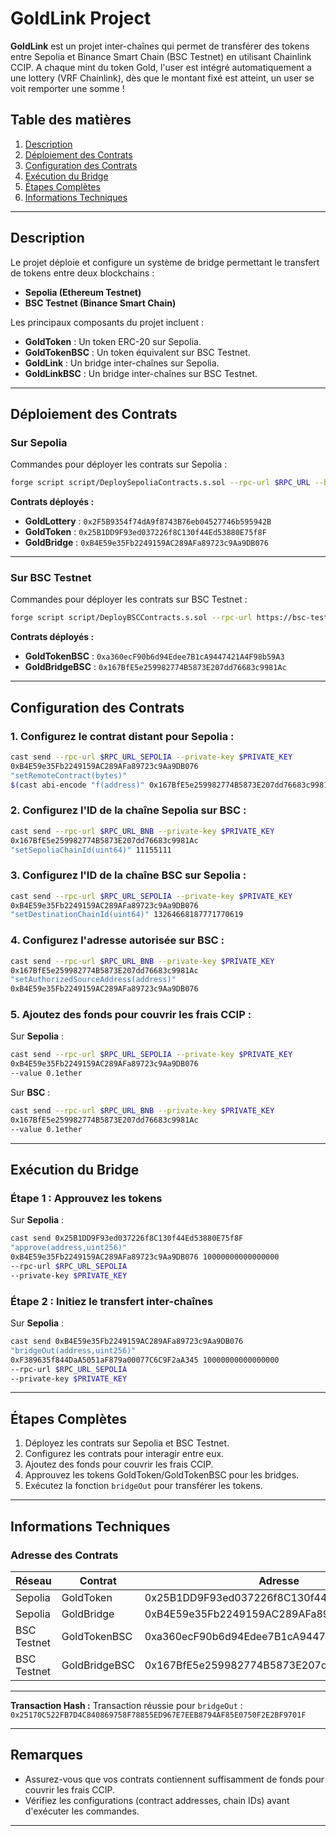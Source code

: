 # GoldLink Project

**GoldLink** est un projet inter-chaînes qui permet de transférer des tokens entre Sepolia et Binance Smart Chain (BSC Testnet) en utilisant Chainlink CCIP. A chaque mint du token Gold, l'user est intégré automatiquement a une lottery (VRF Chainlink), dès que le montant fixé est atteint, un user se voit remporter une somme !

## Table des matières
1. [Description](#description)
2. [Déploiement des Contrats](#déploiement-des-contrats)
3. [Configuration des Contrats](#configuration-des-contrats)
4. [Exécution du Bridge](#exécution-du-bridge)
5. [Étapes Complètes](#étapes-complètes)
6. [Informations Techniques](#informations-techniques)

---

## Description

Le projet déploie et configure un système de bridge permettant le transfert de tokens entre deux blockchains :

- **Sepolia (Ethereum Testnet)**
- **BSC Testnet (Binance Smart Chain)**

Les principaux composants du projet incluent :

- **GoldToken** : Un token ERC-20 sur Sepolia.
- **GoldTokenBSC** : Un token équivalent sur BSC Testnet.
- **GoldLink** : Un bridge inter-chaînes sur Sepolia.
- **GoldLinkBSC** : Un bridge inter-chaînes sur BSC Testnet.

---

## Déploiement des Contrats

### Sur Sepolia
Commandes pour déployer les contrats sur Sepolia :

```bash
forge script script/DeploySepoliaContracts.s.sol --rpc-url $RPC_URL --broadcast --private-key $PRIVATE_KEY
```

**Contrats déployés :**
- **GoldLottery** : `0x2F5B9354f74dA9f8743B76eb04527746b595942B`
- **GoldToken** : `0x25B1DD9F93ed037226f8C130f44Ed53880E75f8F`
- **GoldBridge** : `0xB4E59e35Fb2249159AC289AFa89723c9Aa9DB076`

---

### Sur BSC Testnet
Commandes pour déployer les contrats sur BSC Testnet :
```bash
forge script script/DeployBSCContracts.s.sol --rpc-url https://bsc-testnet-rpc.publicnode.com --broadcast --private-key $PRIVATE_KEY --gas-price 70000000000
```


**Contrats déployés :**
- **GoldTokenBSC** : `0xa360ecF90b6d94Edee7B1cA9447421A4F98b59A3`
- **GoldBridgeBSC** : `0x167BfE5e259982774B5873E207dd76683c9981Ac`

---

## Configuration des Contrats

### 1. Configurez le contrat distant pour Sepolia :
```bash
cast send --rpc-url $RPC_URL_SEPOLIA --private-key $PRIVATE_KEY
0xB4E59e35Fb2249159AC289AFa89723c9Aa9DB076
"setRemoteContract(bytes)"
$(cast abi-encode "f(address)" 0x167BfE5e259982774B5873E207dd76683c9981Ac)
```

### 2. Configurez l'ID de la chaîne Sepolia sur BSC :

```bash
cast send --rpc-url $RPC_URL_BNB --private-key $PRIVATE_KEY
0x167BfE5e259982774B5873E207dd76683c9981Ac
"setSepoliaChainId(uint64)" 11155111
```

### 3. Configurez l'ID de la chaîne BSC sur Sepolia :

```bash
cast send --rpc-url $RPC_URL_SEPOLIA --private-key $PRIVATE_KEY
0xB4E59e35Fb2249159AC289AFa89723c9Aa9DB076
"setDestinationChainId(uint64)" 13264668187771770619
```

### 4. Configurez l'adresse autorisée sur BSC :

```bash
cast send --rpc-url $RPC_URL_BNB --private-key $PRIVATE_KEY
0x167BfE5e259982774B5873E207dd76683c9981Ac
"setAuthorizedSourceAddress(address)"
0xB4E59e35Fb2249159AC289AFa89723c9Aa9DB076
```

### 5. Ajoutez des fonds pour couvrir les frais CCIP :
Sur **Sepolia** :

```bash
cast send --rpc-url $RPC_URL_SEPOLIA --private-key $PRIVATE_KEY
0xB4E59e35Fb2249159AC289AFa89723c9Aa9DB076
--value 0.1ether
```

Sur **BSC** :
```bash
cast send --rpc-url $RPC_URL_BNB --private-key $PRIVATE_KEY
0x167BfE5e259982774B5873E207dd76683c9981Ac
--value 0.1ether
```

---

## Exécution du Bridge

### Étape 1 : Approuvez les tokens
Sur **Sepolia** :
```bash
cast send 0x25B1DD9F93ed037226f8C130f44Ed53880E75f8F
"approve(address,uint256)"
0xB4E59e35Fb2249159AC289AFa89723c9Aa9DB076 10000000000000000
--rpc-url $RPC_URL_SEPOLIA
--private-key $PRIVATE_KEY
```

### Étape 2 : Initiez le transfert inter-chaînes
Sur **Sepolia** :
```bash
cast send 0xB4E59e35Fb2249159AC289AFa89723c9Aa9DB076
"bridgeOut(address,uint256)"
0xF389635f844DaA5051aF879a00077C6C9F2aA345 10000000000000000
--rpc-url $RPC_URL_SEPOLIA
--private-key $PRIVATE_KEY
```

---

## Étapes Complètes

1. Déployez les contrats sur Sepolia et BSC Testnet.
2. Configurez les contrats pour interagir entre eux.
3. Ajoutez des fonds pour couvrir les frais CCIP.
4. Approuvez les tokens GoldToken/GoldTokenBSC pour les bridges.
5. Exécutez la fonction `bridgeOut` pour transférer les tokens.

---

## Informations Techniques

### Adresse des Contrats

| Réseau         | Contrat         | Adresse                                    |
|----------------|-----------------|--------------------------------------------|
| Sepolia        | GoldToken       | 0x25B1DD9F93ed037226f8C130f44Ed53880E75f8F |
| Sepolia        | GoldBridge      | 0xB4E59e35Fb2249159AC289AFa89723c9Aa9DB076 |
| BSC Testnet    | GoldTokenBSC    | 0xa360ecF90b6d94Edee7B1cA9447421A4F98b59A3 |
| BSC Testnet    | GoldBridgeBSC   | 0x167BfE5e259982774B5873E207dd76683c9981Ac |

---

**Transaction Hash :**
Transaction réussie pour `bridgeOut` : `0x25170C522FB7D4C840869758F78855ED967E7EEB8794AF85E0750F2E2BF9701F`

---

## Remarques
- Assurez-vous que vos contrats contiennent suffisamment de fonds pour couvrir les frais CCIP.
- Vérifiez les configurations (contract addresses, chain IDs) avant d'exécuter les commandes.

--- 